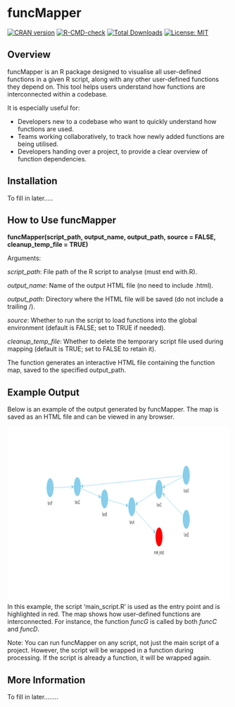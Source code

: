 # funcMapper

[![CRAN version](https://www.r-pkg.org/badges/version/funcMapper)](https://CRAN.R-project.org/package=funcMapper)
[![R-CMD-check](https://github.com/antoniof1704/funcMapper/actions/workflows/R-CMD-check.yaml/badge.svg)](https://github.com/antoniof1704/funcMapper/actions)
[![Total Downloads](https://cranlogs.r-pkg.org/badges/grand-total/funcMapper)](https://cran.r-project.org/package=funcMapper)
[![License: MIT](https://img.shields.io/badge/license-MIT-blue.svg)](LICENSE)

## Overview
funcMapper is an R package designed to visualise all user-defined functions in a given R script, along with any other user-defined functions they depend on. This tool helps users understand how functions are interconnected within a codebase.

It is especially useful for:
 - Developers new to a codebase who want to quickly understand how functions are used.
 - Teams working collaboratively, to track how newly added functions are being utilised.
 - Developers handing over a project, to provide a clear overview of function dependencies.

## Installation

To fill in later.....

## How to Use funcMapper 

**funcMapper(script_path, output_name, output_path, source = FALSE, cleanup_temp_file = TRUE)**

Arguments:

*script_path*: File path of the R script to analyse (must end with.R).

*output_name*: Name of the output HTML file (no need to include .html).

*output_path*: Directory where the HTML file will be saved (do not include a trailing /).

*source*: Whether to run the script to load functions into the global environment (default is FALSE; set to TRUE if needed).

*cleanup_temp_file*: Whether to delete the temporary script file used during mapping (default is TRUE; set to FALSE to retain it).

The function generates an interactive HTML file containing the function map, saved to the specified output_path.

## Example Output

Below is an example of the output generated by funcMapper. The map is saved as an HTML file and can be viewed in any browser.

<p align="left">
<img src="vignettes/example_funcMapper.png" align="left" height="400"/>

In this example, the script ‘main_script.R’ is used as the entry point and is highlighted in red. The map shows how user-defined functions are interconnected. For instance, the function *funcG* is called by both *funcC* and *funcD*.

Note: You can run funcMapper on any script, not just the main script of a project. However, the script will be wrapped in a function during processing. If the script is already a function, it will be wrapped again.

## More Information 

To fill in later........
